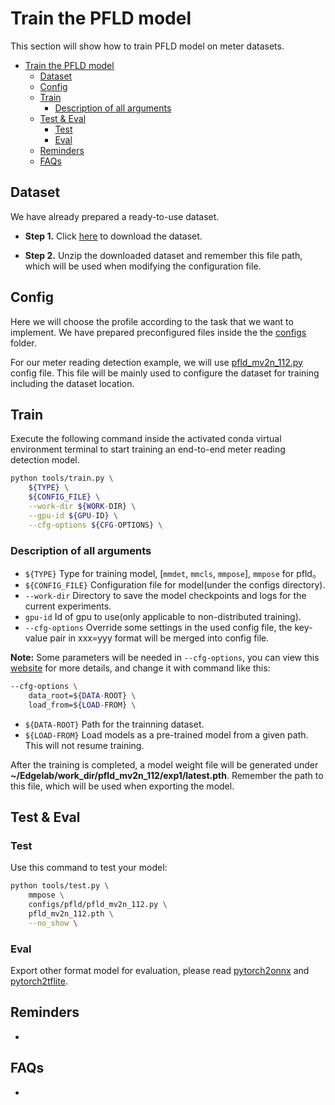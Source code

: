 # Train the PFLD model
This section will show how to train PFLD model on meter datasets.
- [Train the PFLD model](#train-the-pfld-model)
    - [Dataset](#dataset)
    - [Config](#config)
    - [Train](#train)
        - [Description of all arguments](#description-of-all-arguments)
    - [Test & Eval](#test--eval)
        - [Test](#test)
        - [Eval](#eval)
    - [Reminders](#reminders)
    - [FAQs](#faqs)

## Dataset
We have already prepared a ready-to-use dataset.

- **Step 1.** Click [here](https://1drv.ms/u/s!AqG2uRmVUhlShtIhyd_7APHXEhpeXg?e=WwGx5m) to download the dataset.

- **Step 2.** Unzip the downloaded dataset and remember this file path, which will be used when modifying the configuration file.

## Config
Here we will choose the profile according to the task that we want to implement. We have prepared preconfigured files inside the the [configs](../../../../configs/pfld) folder.

For our meter reading detection example, we will use [pfld_mv2n_112.py](../../../../configs/pfld/pfld_mv2n_112.py) config file. This file will be mainly used to configure the dataset for training including the dataset location.

## Train
Execute the following command inside the activated conda virtual environment terminal to start training an end-to-end meter reading detection model.

```sh
python tools/train.py \
    ${TYPE} \
    ${CONFIG_FILE} \
    --work-dir ${WORK-DIR} \
    --gpu-id ${GPU-ID} \
    --cfg-options ${CFG-OPTIONS} \
```

### Description of all arguments
- `${TYPE}` Type for training model, [`mmdet`, `mmcls`, `mmpose`], `mmpose` for pfld。
- `${CONFIG_FILE}` Configuration file for model(under the configs directory).
- `--work-dir` Directory to save the model checkpoints and logs for the current experiments.
- `gpu-id` Id of gpu to use(only applicable to non-distributed training).
- `--cfg-options` Override some settings in the used config file, the key-value pair in xxx=yyy format will be merged into config file.

**Note:** Some parameters will be needed in `--cfg-options`, you can view this [website](https://mmdetection.readthedocs.io/en/latest/tutorials/config.html) for more details, and change it with command like this:

```sh
--cfg-options \
    data_root=${DATA-ROOT} \
    load_from=${LOAD-FROM} \
```
- `${DATA-ROOT}` Path for the trainning dataset.
- `${LOAD-FROM}` Load models as a pre-trained model from a given path. This will not resume training.

After the training is completed, a model weight file will be generated under **~/Edgelab/work_dir/pfld_mv2n_112/exp1/latest.pth**. Remember the path to this file, which will be used when exporting the model.

## Test & Eval

### Test
Use this command to test your model:
```sh
python tools/test.py \
    mmpose \
    configs/pfld/pfld_mv2n_112.py \
    pfld_mv2n_112.pth \
    --no_show \
```

### Eval
Export other format model for evaluation, please read [pytorch2onnx](../export/pytorch2onnx.md) and [pytorch2tflite](../export/pytorch2tflite.md).

## Reminders
- 

## FAQs
- 
